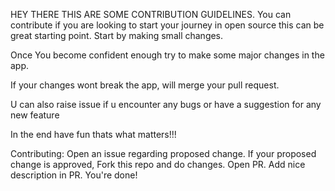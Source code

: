 HEY THERE THIS ARE SOME CONTRIBUTION GUIDELINES.
You can contribute if you are looking to start your journey in open source this can be great starting point. Start by making small changes.

Once You become confident enough try to make some major changes in the app.

If your changes wont break the app, will merge your pull request.

U can also raise issue if u encounter any bugs or have a suggestion for any new feature

In the end have fun thats what matters!!!

Contributing:
Open an issue regarding proposed change.
If your proposed change is approved, Fork this repo and do changes.
Open PR. Add nice description in PR.
You're done!
